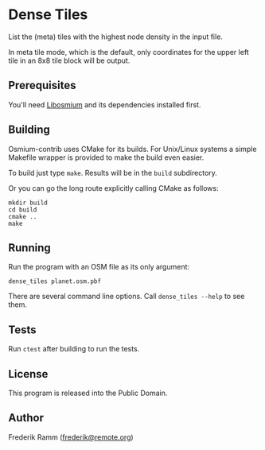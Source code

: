 
# Dense Tiles

List the (meta) tiles with the highest node density in the input file.

In meta tile mode, which is the default, only coordinates for the upper
left tile in an 8x8 tile block will be output.


## Prerequisites

You'll need [Libosmium](http://osmcode.org/libosmium) and its dependencies
installed first.


## Building

Osmium-contrib uses CMake for its builds. For Unix/Linux systems a simple
Makefile wrapper is provided to make the build even easier.

To build just type `make`. Results will be in the `build` subdirectory.

Or you can go the long route explicitly calling CMake as follows:

    mkdir build
    cd build
    cmake ..
    make


## Running

Run the program with an OSM file as its only argument:

    dense_tiles planet.osm.pbf

There are several command line options. Call `dense_tiles --help` to see
them.


## Tests

Run `ctest` after building to run the tests.


## License

This program is released into the Public Domain.


## Author

Frederik Ramm (frederik@remote.org)

